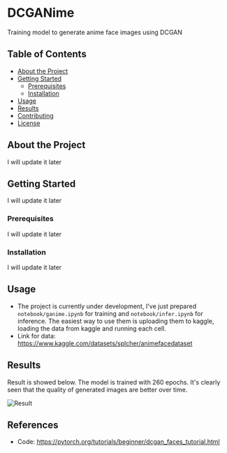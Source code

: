# DCGANime

Training model to generate anime face images using DCGAN

## Table of Contents

- [About the Project](#about-the-project)
- [Getting Started](#getting-started)
  - [Prerequisites](#prerequisites)
  - [Installation](#installation)
- [Usage](#usage)
- [Results](#results)
- [Contributing](#contributing)
- [License](#license)

## About the Project
I will update it later

## Getting Started
I will update it later

### Prerequisites
I will update it later

### Installation
I will update it later


## Usage
- The project is currently under development, I've just prepared `notebook/ganime.ipynb` for training and `notebook/infer.ipynb` for inference. The easiest way to use them is uploading them to kaggle, loading the data from kaggle and running each cell.
- Link for data: https://www.kaggle.com/datasets/splcher/animefacedataset

## Results
Result is showed below. The model is trained with 260 epochs. It's clearly seen that the quality of generated images are better over time.

![Result](animation3.gif)

## References
- Code: https://pytorch.org/tutorials/beginner/dcgan_faces_tutorial.html





